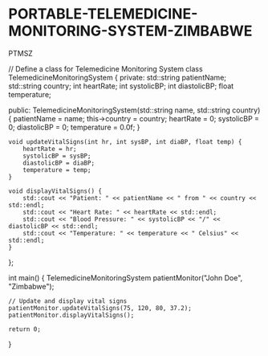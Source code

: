 # PORTABLE-TELEMEDICINE-MONITORING-SYSTEM-ZIMBABWE
PTMSZ

// Define a class for Telemedicine Monitoring System
class TelemedicineMonitoringSystem {
private:
    std::string patientName;
    std::string country;
    int heartRate;
    int systolicBP;
    int diastolicBP;
    float temperature;

public:
    TelemedicineMonitoringSystem(std::string name, std::string country) {
        patientName = name;
        this->country = country;
        heartRate = 0;
        systolicBP = 0;
        diastolicBP = 0;
        temperature = 0.0f;
    }

    void updateVitalSigns(int hr, int sysBP, int diaBP, float temp) {
        heartRate = hr;
        systolicBP = sysBP;
        diastolicBP = diaBP;
        temperature = temp;
    }

    void displayVitalSigns() {
        std::cout << "Patient: " << patientName << " from " << country << std::endl;
        std::cout << "Heart Rate: " << heartRate << std::endl;
        std::cout << "Blood Pressure: " << systolicBP << "/" << diastolicBP << std::endl;
        std::cout << "Temperature: " << temperature << " Celsius" << std::endl;
    }
};

int main() {
    TelemedicineMonitoringSystem patientMonitor("John Doe", "Zimbabwe");

    // Update and display vital signs
    patientMonitor.updateVitalSigns(75, 120, 80, 37.2);
    patientMonitor.displayVitalSigns();

    return 0;
}

